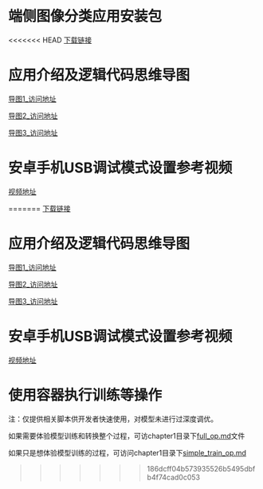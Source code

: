 # 端侧图像分类应用安装包
<<<<<<< HEAD
[下载链接](https://mslite-app.obs.cn-north-4.myhuaweicloud.com:443/MSLiteApp.apk?AccessKeyId=PQ7DQUATQUMX3VMMPIPM&Expires=1603522106&Signature=i1sIHbQ91AcwiAoMzALjI0Qqmxw%3D)

# 应用介绍及逻辑代码思维导图 
[导图1_访问地址](https://mslite-app.obs.cn-north-4.myhuaweicloud.com:443/app_introduction.png?AccessKeyId=PQ7DQUATQUMX3VMMPIPM&Expires=1603522170&Signature=B93McM%2BO%2BYmkm7yxvuuBb3Aakm4%3D)

[导图2_访问地址](https://mslite-app.obs.cn-north-4.myhuaweicloud.com:443/app_code.png?AccessKeyId=PQ7DQUATQUMX3VMMPIPM&Expires=1603522201&Signature=QH59VYqd%2B5weyExyCsXLUui7mPA%3D)

[导图3_访问地址](https://mslite-app.obs.cn-north-4.myhuaweicloud.com:443/app_code_v1.png?AccessKeyId=PQ7DQUATQUMX3VMMPIPM&Expires=1603522219&Signature=2%2B3hxIO5E7VWR2EJUIp%2BCvRiRkA%3D)

# 安卓手机USB调试模式设置参考视频
[视频地址](https://mslite-app.obs.cn-north-4.myhuaweicloud.com:443/phone_usb.mp4?AccessKeyId=PQ7DQUATQUMX3VMMPIPM&Expires=1603522251&Signature=NyKB%2BxcKOQ2q7md/oMD7FgKaYF0%3D)

=======
[下载链接](https://mslite-app.obs.cn-north-4.myhuaweicloud.com:443/app-ms.apk?AccessKeyId=PQ7DQUATQUMX3VMMPIPM&Expires=1606143317&Signature=Of6H2O9/tVpZx6KyIepv8/la//g%3D)

# 应用介绍及逻辑代码思维导图 
[导图1_访问地址](https://mslite-app.obs.cn-north-4.myhuaweicloud.com:443/app_introduction.png?AccessKeyId=PQ7DQUATQUMX3VMMPIPM&Expires=1606143283&Signature=Y9ZR%2B/zvMPbeUyLUSYeyBtTH7/I%3D)

[导图2_访问地址](https://mslite-app.obs.cn-north-4.myhuaweicloud.com:443/app_code.png?AccessKeyId=PQ7DQUATQUMX3VMMPIPM&Expires=1606143243&Signature=T00iYTzDVPyl4HuS1o/pzS6Rlj0%3D)

[导图3_访问地址](https://mslite-app.obs.cn-north-4.myhuaweicloud.com:443/app_code_v1.png?AccessKeyId=PQ7DQUATQUMX3VMMPIPM&Expires=1606143174&Signature=QHT/%2B%2BiCyWHwBP%2B%2BHPwhO%2BXYxeE%3D)

# 安卓手机USB调试模式设置参考视频
[视频地址](https://mslite-app.obs.cn-north-4.myhuaweicloud.com:443/phone_usb.mp4?AccessKeyId=PQ7DQUATQUMX3VMMPIPM&Expires=1606355419&Signature=FkBj9/M4rxz7qQpZxt2CbOxj4Ik%3D)

# 使用容器执行训练等操作
注：仅提供相关脚本供开发者快速使用，对模型未进行过深度调优。

如果需要体验模型训练和转换整个过程，可访chapter1目录下[full_op.md](https://github.com/mindspore-ai/mindspore-21-days-tutorials/blob/main/chapter1/mobilenetv2/full_op.md)文件

如果只是想体验模型训练的过程，可访问chapter1目录下[simple_train_op.md](https://github.com/mindspore-ai/mindspore-21-days-tutorials/blob/main/chapter1/mobilenetv2/simple_train_op.md)
>>>>>>> 186dcff04b573935526b5495dbfb4f74cad0c053

